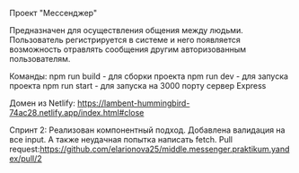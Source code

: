 Проект "Мессенджер"

Предназначен для осуществления общения между людьми. Пользователь регистрируется в системе и него появляется возможность отравлять сообщения другим авторизованным пользователям. 

Команды:
npm run build - для сборки проекта
npm run dev - для запуска проекта
npm run start - для запуска на 3000 порту сервер Express

Домен из Netlify: https://lambent-hummingbird-74ac28.netlify.app/index.html#close

Спринт 2:
Реализован компонентный подход. Добавлена валидация на все input.
А также неудачная попытка написать fetch.
Pull request:https://github.com/elarionova25/middle.messenger.praktikum.yandex/pull/2



